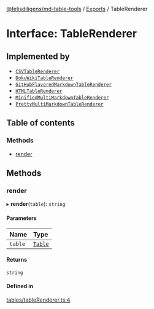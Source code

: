 [@felisdiligens/md-table-tools](../README.md) / [Exports](../modules.md) / TableRenderer

# Interface: TableRenderer

## Implemented by

- [`CSVTableRenderer`](../classes/CSVTableRenderer.md)
- [`DokuWikiTableRenderer`](../classes/DokuWikiTableRenderer.md)
- [`GitHubFlavoredMarkdownTableRenderer`](../classes/GitHubFlavoredMarkdownTableRenderer.md)
- [`HTMLTableRenderer`](../classes/HTMLTableRenderer.md)
- [`MinifiedMultiMarkdownTableRenderer`](../classes/MinifiedMultiMarkdownTableRenderer.md)
- [`PrettyMultiMarkdownTableRenderer`](../classes/PrettyMultiMarkdownTableRenderer.md)

## Table of contents

### Methods

- [render](TableRenderer.md#render)

## Methods

### render

▸ **render**(`table`): `string`

#### Parameters

| Name | Type |
| :------ | :------ |
| `table` | [`Table`](../classes/Table.md) |

#### Returns

`string`

#### Defined in

[tables/tableRenderer.ts:4](https://github.com/FelisDiligens/md-table-tools/blob/0a55b82/src/tables/tableRenderer.ts#L4)
